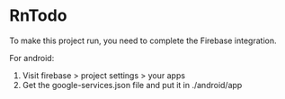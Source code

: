 # RnTodo

To make this project run, you need to complete the Firebase integration.

For android:

1. Visit firebase > project settings > your apps
2. Get the google-services.json file and put it in ./android/app
